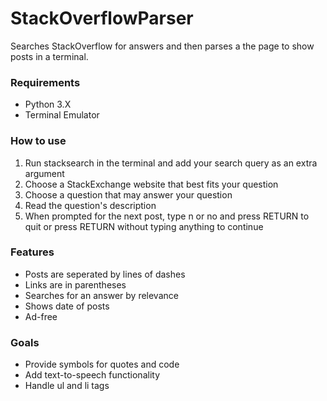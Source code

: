 # StackOverflowParser
Searches StackOverflow for answers and then parses a the page to show posts in a terminal. 

### Requirements
- Python 3.X
- Terminal Emulator

### How to use
1. Run stacksearch in the terminal and add your search query as an extra argument 
2. Choose a StackExchange website that best fits your question
3. Choose a question that may answer your question
4. Read the question's description
5. When prompted for the next post, type n or no and press RETURN to quit or press RETURN without typing anything to continue

### Features
- Posts are seperated by lines of dashes
- Links are in parentheses
- Searches for an answer by relevance
- Shows date of posts
- Ad-free

### Goals
- Provide symbols for quotes and code
- Add text-to-speech functionality
- Handle ul and li tags
